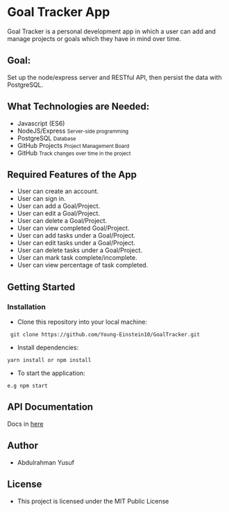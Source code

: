 # Goal Tracker App

Goal Tracker is a personal development app in which a user can add and manage
projects or goals which they have in mind over time.

## Goal:

Set up the node/express server and RESTful API, then persist the data with
PostgreSQL.

## What Technologies are Needed:

- Javascript (ES6)
- NodeJS/Express <small>Server-side programming</small>
- PostgreSQL <small> Database </small>
- GitHub Projects <small> Project Management Board </small>
- GitHub <small> Track changes over time in the project </small>

## Required Features of the App

- User can create an account.
- User can sign in.
- User can add a Goal/Project.
- User can edit a Goal/Project.
- User can delete a Goal/Project.
- User can view completed Goal/Project.
- User can add tasks under a Goal/Project.
- User can edit tasks under a Goal/Project.
- User can delete tasks under a Goal/Project.
- User can mark task complete/incomplete.
- User can view percentage of task completed.

## Getting Started

### Installation

- Clone this repository into your local machine:

```
 git clone https://github.com/Young-Einstein10/GoalTracker.git
```

- Install dependencies:

```
yarn install or npm install
```

- To start the application:

```
e.g npm start
```

## API Documentation

Docs in
[here](https://documenter.getpostman.com/view/9319091/SzmcZJBU?version=latest)

## Author

- Abdulrahman Yusuf

## License

- This project is licensed under the MIT Public License
